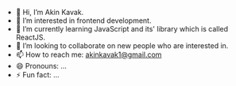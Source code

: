 - 👋 Hi, I’m Akin Kavak.
- 👀 I’m interested in frontend development.
- 🌱 I’m currently learning JavaScript and its' library which is called ReactJS.
- 💞️ I’m looking to collaborate on new people who are interested in.
- 📫 How to reach me: akinkavak1@gmail.com
- 😄 Pronouns: ...
- ⚡ Fun fact: ...

<!---
turcomakinon/turcomakinon is a ✨ special ✨ repository because its `README.md` (this file) appears on your GitHub profile.
You can click the Preview link to take a look at your changes.
--->

